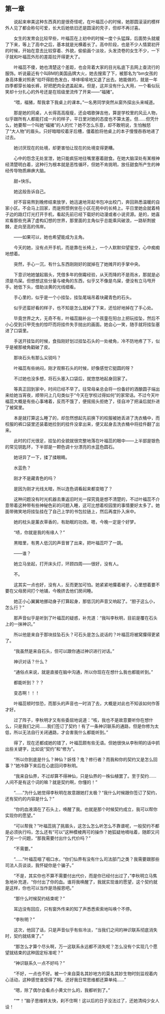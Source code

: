 ## 第一章

　　说起来审美这种东西真的是很奇怪呢，在叶福蕊小的时候，她那圆滚滚的模样外人见了都会称句可爱，长大后她依旧还是圆滚的壳子，但却不再讨喜。

　　女生的发育会比较早些，叶福蕊在上初中的时候一度个头猛蹿，后面势头就缓了下来，等上了高中之后，基本就是光横着长了。高中阶段，也是不少人情窦初开的时候，开始在意去比较穿着、外貌，偷偷画个淡妆，头发烫卷的女生不少，一下子就和叶福蕊外形的差距拉开得更大了。

　　叶福蕊不傻，她也清楚这个差距，也会背着大家的目光私底下去网上查流行的服饰。听说最近有个叫BM的美国品牌大火，她去搜索了下，被那名为“bm女孩的身高体重对照表”给吓得脸色发白，哆哆嗦嗦地又退了出去。她能做的，就是一年四季都穿长袖长裤，好把肥肉全遮盖起来。但是，这并没有什么大用，一个看似玩笑却十分扎心的外号还是在班级里流传了开来——“福猪”。

　　“喂，福猪，帮我拿下我桌上的课本。”一名男同学突然从窗外探出头来喊道。

　　那是她的同桌，人长得高高瘦瘦，还会唱歌弹吉他，算是学校里的风云人物，似乎跟所有人都能打成一片的样子，平日里对她的态度也不算太差。但……但凭什么，她要帮一个叫她“福猪”的人的忙？她不怎么乐意，却不敢明说，生怕触怒了“大人物”的眉头。只好暗暗咬着牙后槽，僵着脸将他桌上的本子慢慢吞吞地递了过去。

　　她讨厌现在的处境，却更害怕让现在的处境变得更糟。

　　心中的怨念无处宣泄，她只能疯狂地往嘴里塞着甜食。在她大脑深处有某根神经清楚明白着，这种行为根本就是恶性循环，但她不肯挑明，放任甜食所产生的神经传导物质麻痹大脑。

　　甜=快乐。

　　她这般告诉自己。

　　好不容易熬到晚修结束放学，她迅速地背起书包冲出校门，奔回熟悉温暖的自家小区。不会马上回家，而是照惯例坐在小区花苑中的长椅上。平日里她会就着椅子边的路灯灯光打开手机，看起先前已经下载好的动漫或者小说资源。是的，她喜欢看那些充满了虚构幻想的世界，那里面的主角似乎总能乘风破浪，一路斩荆披棘，走向至高的伟岸。

　　——如果可以，她也希望能成为主角。

　　今天的她，没有点开手机，而是靠在长椅上，一个人默默仰望星空，心中痴痴地想着。

　　突然，手心一沉，有什么东西刚刚好的就掉在了她摊开的手掌中央。

　　下意识地她皱起眉头，凭借多年的倒霉经验，从天而降的不是雨水，那就是必须是鸟屎。但想想这些分量与棱角的东西，似乎又不像是鸟屎，便没有立马甩开手。她低下头，借助淡黄的光线细看。

　　手心里的，似乎是一个小挂坠，挂坠尾端吊着块藏青色的石头。

　　似乎还蛮好看的样子，也不知是怎么就掉了下来，还恰好地掉在了手心处。

　　毕竟世界之大，无奇不有，叶福蕊脑补出一个孩童在阳台上把玩挂坠，然后不小心受到只甲壳虫的惊吓而将挂件失手抛出的画面。她会心一笑，随手就将挂坠塞进了口袋里。

　　手送开挂坠的时候，食指刚好划过挂坠石头的一处棱角，冷不防地疼了下，似乎是被那棱角戳破了皮。

　　那块石头有那么尖锐吗？

　　叶福蕊有些纳闷，刚才观察石头的时候，好像感觉它挺圆的呀？

　　不过她也没多想，将石头塞入口袋后，就悠悠地起身回家了。

　　等真正回到家中，时间已经不早了。往常母亲总会将一份备好的酒酿圆子端出来给她当宵夜，顺带问上几句类似于“今天在学校过得如何”的家常话。不过今天叶福蕊大概是有些心事堵着，反而不饿了，便摇摇头拒绝了，径自冲了把澡后就扑进了被窝里。

　　本是就打算这么睡了的，却忽然想起先前换下的校服被她丢进了洗衣桶中，而校服的裤口袋里还装着她捡到的挂件没拿出来，便又起身去洗衣桶中将挂件翻了出来。

　　此时的灯光很足，挂坠的全貌就很完整地落在叶福蕊的眼中——上半部是银色的常见钥匙环，下半部是一颗色调十分漂亮的水蓝色圆石。

　　她讶异了一下，揉了揉眼睛。

　　水蓝色？

　　刚才不是藏青色的吗？

　　是因为刚才光线太暗，所以连色调看起来都变暗了？

　　这种问题没有时光机器去重返旧时光一探究竟是想不清楚的，不过叶福蕊不介意带着这种带有些神秘色彩的问题入睡，这可比想着校园里的事情要好太多了。她面带微笑地将挂坠挂在了自己上学的书包拉链上，然后再度扑入床中。

　　她的枕头是薰衣草香的，有助眠的功效。嗯，今晚一定是个好梦。

　　“啧，你就是我的有缘人？”

　　黑暗里，有男人低沉的声音冒了出来，把叶福蕊吓了一跳。

　　——谁？

　　她立马坐起，打开床头灯，环顾四周——很好，没有人。

　　不。

　　这其实一点也好，没有人，反而更加可怕。她紧紧地攥着被子，心里想着要不要在父母房间打个地铺，今晚挤去他们房间睡。

　　她正小心翼翼地挪动身子打算起身，那低沉的声音又响起了。“胆子这么小，怎么行？”

　　那声音似乎是听到了叶福蕊的疑惑，补充道：“我叫李秋明，目前是覆在石头上的一抹神识。”

　　所以他是来自于那块挂坠石头？可石头是怎么说话的？叶福蕊将被窝攥得更紧了。

　　“我虽然是来自石头，但可以跟你通过神识进行对话。”

　　神识对话？什么？

　　“通俗点来说，就是直接在脑中沟通，所以你现在在想什么我也都能听到。”

　　都能听到？？？

　　变态啊！！！

　　叶福蕊顿时惊恐，而那头的声音也一时消了去，大概是对此也不知该如何作答才好。

　　过了阵子，李秋明才又有些委屈地说道：“咳，我也不是故意要听你在想什么，只是我们之间……我们签订了契约！有了一条神识联系的通路，但是你修为太低，所以无法自行关闭通路，才会害我什么都能听到。”

　　得了，现在还都成她的错了，叶福蕊颇有些无语。但她很快从李秋明的话中抓出些关键字，比如说“契约”和“修为”。

　　“所以你到底是什么？神仙？妖怪？鬼？修行者？而我和你的契约又是怎么回事？”她冷静下来后在心底回问李秋明。

　　“我来自仙界，不过却算不得神仙，只是仙界的一株仙植罢了。至于契约……人间不是有这个词的嘛？就是契约啊，你懂的！”

　　“……”为什么她觉得李秋明在故意跟她打太极？“我什么时候跟你签订了契约，还有契约的内容是什么？”

　　“你的血液滴在了石头上，唤醒了我。也就是那个时候契约成立，我可以帮你实现你的愿望。”

　　“可以帮我？”叶福蕊挑了挑眉头，这怎么怎么听怎么不靠谱呢，一般契约不都是必须执行吗，怎么还有“可以”这种模棱两可的操作？她狐疑地嘀咕着，随即又问了另一个问题，“那我需要付出什么代价吗？”

　　“不需要。”

　　“……”叶福蕊咽了咽口水，“你们仙界有没有什么司法部门之类？我需要跟那些司法人员谈谈，我怀疑你是个骗子。”

　　“不是，其实你也不算不需要付出代价，而是你已经付出过了，”李秋明立马焦急地补充道，“你付出了你的血。谁将我唤醒了，我就实现谁的愿望，这个契约就是这样，你也可以当作是场报恩吧。”

　　“那什么时候契约结束呢？”

　　耳边没有回应，只有窗外传来的知了声悉悉索索地叫唤个不停。

　　“李秋明？”

　　这次，他回了话，只是声音似乎有些冷淡，“当我们之间的神识联系彻底消失时，契约就结束了。”

　　“那怎么才算个尽头啊，万一这联系永远都不消失呢？怎么没有个实现几个愿望就结束的这种固定标准呢？”

　　“神识联系久一点不好吗？”

　　“不好，一点也不好。被一个来自莫名其妙地方的莫名其妙生物时刻监视着内心活动，这种感觉谁受得了啊。还好我日常思维都还算单纯……”

　　“嗯，除了偶尔会看点小黄文什么的，我都听到了。”

　　“艹！”脑子思维转太快，刹不住啊！这以后的日子没法过了，还她清纯少女人设！

　　